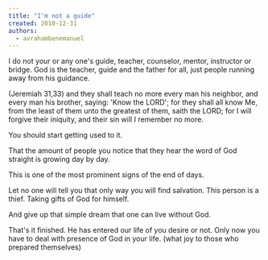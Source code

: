 ```yaml
---
title: "I'm not a guide"
created: 2010-12-31
authors: 
  - avrahambenemanuel
---
```


I do not your or any one's guide, teacher, counselor, mentor, instructor or bridge. God is the teacher, guide and the father for all, just people running away from his guidance.

(Jeremiah 31,33) and they shall teach no more every man his neighbor, and every man his brother, saying: 'Know the LORD'; for they shall all know Me, from the least of them unto the greatest of them, saith the LORD; for I will forgive their iniquity, and their sin will I remember no more.

You should start getting used to it.

That the amount of people you notice that they hear the word of God straight is growing day by day.

This is one of the most prominent signs of the end of days.

Let no one will tell you that only way you will find salvation. This person is a thief. Taking gifts of God for himself.

And give up that simple dream that one can live without God.

That's it finished. He has entered our life of you desire or not. Only now you have to deal with presence of God in your life. (what joy to those who prepared themselves)

